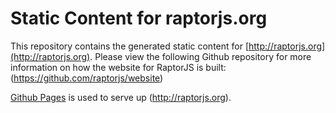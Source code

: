 Static Content for raptorjs.org
===============================

This repository contains the generated static content for [http://raptorjs.org](http://raptorjs.org). Please view the following Github repository
for more information on how the website for RaptorJS is built:
(https://github.com/raptorjs/website)

[Github Pages](http://pages.github.com/) is used to serve up (http://raptorjs.org). 
